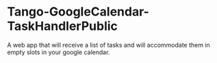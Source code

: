 # Tango-GoogleCalendar-TaskHandlerPublic
A web app that will receive a list of tasks and will accommodate them in empty slots in your google calendar.
